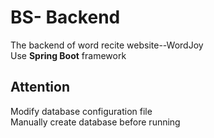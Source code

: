 # BS- Backend
The backend of word recite website--WordJoy  
Use **Spring Boot** framework

## Attention
Modify database configuration file  
Manually create database before running
